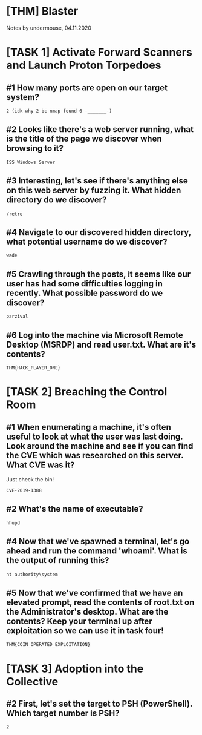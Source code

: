 [THM] Blaster
================
Notes by undermouse, 04.11.2020



# [TASK 1] Activate Forward Scanners and Launch Proton Torpedoes
## #1 How many ports are open on our target system?
```
2 (idk why 2 bc nmap found 6 -_______-)
```

## #2 Looks like there's a web server running, what is the title of the page we discover when browsing to it?
```
ISS Windows Server
```

## #3 Interesting, let's see if there's anything else on this web server by fuzzing it. What hidden directory do we discover?
```
/retro
```

## #4 Navigate to our discovered hidden directory, what potential username do we discover?
```
wade
```


## #5 Crawling through the posts, it seems like our user has had some difficulties logging in recently. What possible password do we discover?
```
parzival
```

## #6 Log into the machine via Microsoft Remote Desktop (MSRDP) and read user.txt. What are it's contents?
```
THM{HACK_PLAYER_ONE}
```

# [TASK 2] Breaching the Control Room
## #1 When enumerating a machine, it's often useful to look at what the user was last doing. Look around the machine and see if you can find the CVE which was researched on this server. What CVE was it? 

Just check the bin!
```
CVE-2019-1388
```

## #2 What's the name of executable?
```
hhupd
```

## #4 Now that we've spawned a terminal, let's go ahead and run the command 'whoami'. What is the output of running this? 
```
nt authority\system
```


## #5 Now that we've confirmed that we have an elevated prompt, read the contents of root.txt on the Administrator's desktop. What are the contents? Keep your terminal up after exploitation so we can use it in task four!
```
THM{COIN_OPERATED_EXPLOITATION}
```


# [TASK 3] Adoption into the Collective 
## #2 First, let's set the target to PSH (PowerShell). Which target number is PSH? 
```
2
```

